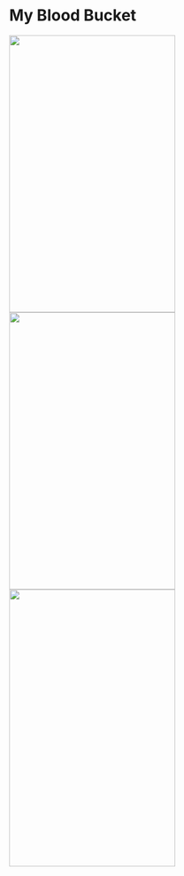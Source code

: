 # My Blood Bucket
<!-- ![login](https://user-images.githubusercontent.com/56845958/126059856-12692385-bc0a-443a-9d01-3ce4d9ff6369.gif) -->
<!-- ![donorReg](https://user-images.githubusercontent.com/56845958/126060196-03d75d52-daad-4ed7-8823-426fc1e85e52.gif)  -->
<!-- ![searchDonors](https://user-images.githubusercontent.com/56845958/126060327-6f718cbb-4ad1-45dd-b228-197ad27ab340.gif) -->


<p float = "left">
<img src="https://user-images.githubusercontent.com/56845958/126059856-12692385-bc0a-443a-9d01-3ce4d9ff6369.gif" width="300" height="500"/>
<img src = "https://user-images.githubusercontent.com/56845958/126060196-03d75d52-daad-4ed7-8823-426fc1e85e52.gif" width = "300" height = "500"/>
<img src = "https://user-images.githubusercontent.com/56845958/126060327-6f718cbb-4ad1-45dd-b228-197ad27ab340.gif" width = "300" height = "500"/>
</p>
